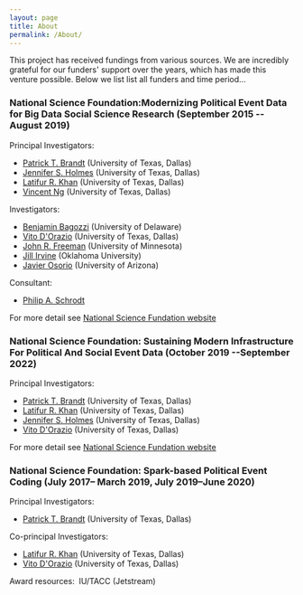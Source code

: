 ```yaml
---
layout: page
title: About
permalink: /About/
---
```

This project has received fundings from various sources. We are incredibly grateful for our funders' support over the years, which has made this venture possible. Below we list list all funders and time period...

### **National Science Foundation:Modernizing Political Event Data for Big Data Social Science Research (September 2015 -- August 2019)**

Principal Investigators:

- [Patrick T. Brandt](https://personal.utdallas.edu/~pbrandt/) (University of Texas, Dallas) <br>
- [Jennifer S. Holmes](https://personal.utdallas.edu/~jholmes/) (University of Texas, Dallas) <br>
- [Latifur R. Khan](https://personal.utdallas.edu/~lkhan/) (University of Texas, Dallas) <br>
- [Vincent Ng](http://www.hlt.utdallas.edu/~vince/) (University of Texas, Dallas) <br>


Investigators:    

- [Benjamin Bagozzi](https://www.benjaminbagozzi.com/) (University of Delaware)<br>
- [Vito D'Orazio](https://www.vitodorazio.com/) (University of Texas, Dallas)<br>
- [John R. Freeman](https://cla.umn.edu/about/directory/profile/freeman) (University of Minnesota)<br>
- [Jill Irvine](http://www.ou.edu/cas/wgs) (Oklahoma University)<br>
- [Javier Osorio](https://www.javierosorio.net/) (University of Arizona)<br>


Consultant:

- [Philip A. Schrodt](http://parusanalytics.com/about.html)


For more detail see [National Science Fundation website](https://www.nsf.gov/awardsearch/showAward?AWD_ID=1539302&HistoricalAwards=false)

### **National Science Foundation: Sustaining Modern Infrastructure For Political And Social Event Data (October 2019 --September 2022)**
Principal Investigators:

- [Patrick T. Brandt](https://personal.utdallas.edu/~pbrandt/) (University of Texas, Dallas) <br>
- [Latifur R. Khan](https://personal.utdallas.edu/~lkhan/) (University of Texas, Dallas) <br>
- [Jennifer S. Holmes](https://personal.utdallas.edu/~jholmes/) (University of Texas, Dallas) <br>  
- [Vito D'Orazio](https://www.vitodorazio.com/) (University of Texas, Dallas)<br>

For more detail see [National Science Fundation website](https://www.nsf.gov/awardsearch/showAward?AWD_ID=1931541)


### **National Science Foundation: Spark-based Political Event Coding (July 2017– March 2019, July 2019–June 2020)**

Principal Investigators:
- [Patrick T. Brandt](https://personal.utdallas.edu/~pbrandt/) (University of Texas, Dallas) <br>

Co-principal Investigators:
- [Latifur R. Khan](https://personal.utdallas.edu/~lkhan/) (University of Texas, Dallas) <br>
- [Vito D'Orazio](https://www.vitodorazio.com/) (University of Texas, Dallas)<br>

Award resources:  IU/TACC (Jetstream)
